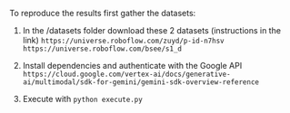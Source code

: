 To reproduce the results first gather the datasets:

1. In the /datasets folder download these 2 datasets (instructions in the link)
```https://universe.roboflow.com/zuyd/p-id-n7hsv```
```https://universe.roboflow.com/bsee/s1_d```

1. Install dependencies and authenticate with the Google API 
   ```https://cloud.google.com/vertex-ai/docs/generative-ai/multimodal/sdk-for-gemini/gemini-sdk-overview-reference```

3. Execute with ```python execute.py```